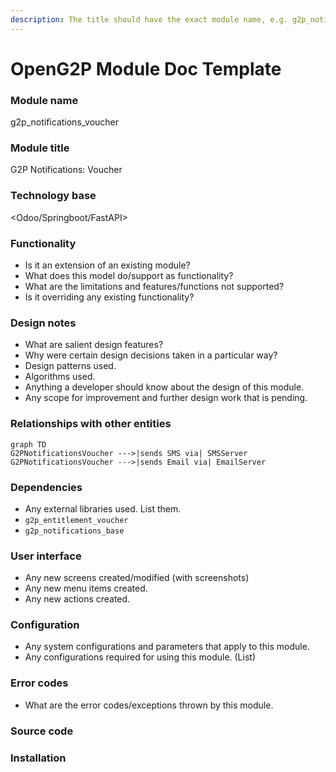 ```yaml
---
description: The title should have the exact module name, e.g. g2p_notifications_voucher
---
```


# OpenG2P Module Doc Template

### Module name

g2p\_notifications\_voucher

### Module title

G2P Notifications: Voucher

### Technology base

\<Odoo/Springboot/FastAPI>

### Functionality

* Is it an extension of an existing module?
* What does this model do/support as functionality?
* What are the limitations and features/functions not supported?
* Is it overriding any existing functionality?

### Design notes

* What are salient design features?
* Why were certain design decisions taken in a particular way?
* Design patterns used.
* Algorithms used.
* Anything a developer should know about the design of this module.
* Any scope for improvement and further design work that is pending.

### Relationships with other entities

```mermaid
graph TD
G2PNotificationsVoucher --->|sends SMS via| SMSServer
G2PNotificationsVoucher --->|sends Email via| EmailServer
```

### Dependencies

* Any external libraries used. List them.
* `g2p_entitlement_voucher`&#x20;
* `g2p_notifications_base`

### User interface

* Any new screens created/modified (with screenshots)
* Any new menu items created.
* Any new actions created.

### Configuration&#x20;

* Any system configurations and parameters that apply to this module.
* Any configurations required for using this module. (List)

### Error codes&#x20;

* What are the error codes/exceptions thrown by this module.&#x20;

### Source code

### Installation

###
